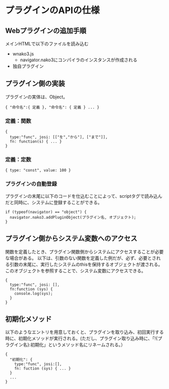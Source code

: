 # プラグインのAPIの仕様

## Webプラグインの追加手順

メインHTMLで以下のファイルを読み込む
- wnako3.js
  - navigator.nako3にコンパイラのインスタンスが作成される
- 独自プラグイン

## プラグイン側の実装

プラグインの実体は、Object。

```
{ "命令名":{ 定義 }, "命令名": { 定義 } ... }
```

### 定義：関数

```
{
  type:"func", josi: [["を","から"], ["まで"]],
  fn: function(s) { ... }
}
```

### 定義：定数

```
{ type: "const", value: 100 }
```

### プラグインの自動登録

プラグインの末尾に以下のコードを仕込むことによって、scriptタグで読み込んだと同時に、システムに登録することができる。

```
if (typeof(navigator) == "object") {
  navigator.nako3.addPluginObject(プラグイン名, オブジェクト);
}
```

## プラグイン側からシステム変数へのアクセス

関数を定義したとき、プラグイン関数側からシステムにアクセスすることが必要な場合がある。
以下は、引数のない関数を定義した例だが、必ず、必要とされる引数の末尾に、実行したシステムのthisを保持するオブジェクトが渡される。
このオブジェクトを参照することで、システム変数にアクセスできる。

```
{
  type:"func", josi: [],
  fn:function (sys) {
    console.log(sys);
  }
}
```

## 初期化メソッド

以下のようなエントリを用意しておくと、プラグインを取り込み、初回実行する時に、初期化メソッドが実行される。(ただし、プラグイン取り込み時に、「!{プラグイン名}:初期化」というメソッド名にリネームされる。）

```
{
  "初期化": {
    type:"func", josi:[],
    fn: fuction (sys) { ... }
  }
  ...
}
```
